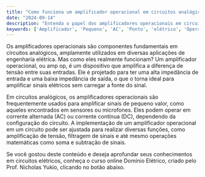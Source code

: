 ```yaml
---
title: "Como funciona um amplificador operacional em circuitos analógicos?"
date: "2024-09-14"
description: "Entenda o papel dos amplificadores operacionais em circuitos analógicos e sua importância em aplicações de engenharia elétrica."
keywords: ['Amplificador', 'Pequeno', 'AC', 'Ponto', 'elétrico', 'Operacional', 'implementação']
---
```


Os amplificadores operacionais são componentes fundamentais em circuitos analógicos, amplamente utilizados em diversas aplicações de engenharia elétrica. Mas como eles realmente funcionam? Um amplificador operacional, ou amp op, é um dispositivo que amplifica a diferença de tensão entre suas entradas. Ele é projetado para ter uma alta impedância de entrada e uma baixa impedância de saída, o que o torna ideal para amplificar sinais elétricos sem carregar a fonte do sinal.

Em circuitos analógicos, os amplificadores operacionais são frequentemente usados para amplificar sinais de pequeno valor, como aqueles encontrados em sensores ou microfones. Eles podem operar em corrente alternada (AC) ou corrente contínua (DC), dependendo da configuração do circuito. A implementação de um amplificador operacional em um circuito pode ser ajustada para realizar diversas funções, como amplificação de tensão, filtragem de sinais e até mesmo operações matemáticas como soma e subtração de sinais.

Se você gostou deste conteúdo e deseja aprofundar seus conhecimentos em circuitos elétricos, conheça o curso online Domínio Elétrico, criado pelo Prof. Nicholas Yukio, clicando no botão abaixo.